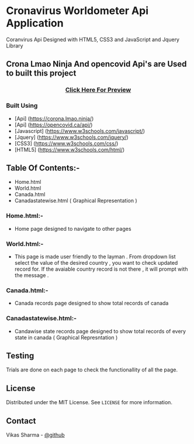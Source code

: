 # Cronavirus Worldometer Api Application

Coranvirus Api Designed with  HTML5, CSS3 and JavaScript and Jquery Library


## Crona Lmao Ninja And opencovid  Api's are Used to built this project 

<h3 align="center">
        <a href="https://vikasinder.github.io/CronaVirus-Worldometer/">Click Here For Preview</a>
</h3>
        
### Built Using

* [Api] (https://corona.lmao.ninja/)
* [Api] (https://opencovid.ca/api/)
* [Javascript] (https://www.w3schools.com/javascript/)
* [Jquery] (https://www.w3schools.com/jquery/)
* [CSS3] (https://www.w3schools.com/css/)
* [HTML5] (https://www.w3schools.com/html/)


## Table Of Contents:-

* Home.html
* World.html
* Canada.html
* Canadastatewise.html ( Graphical Representation )

### Home.html:-

* Home page designed to navigate to other pages

### World.html:-

* This page is made user friendly to the layman . From dropdown list select the value of the desired country , you want to check updated record for.
   If the avaiable country record is not there , it will prompt with the message .      

### Canada.html:-

* Canada records page designed to show total records of canada 

### Canadastatewise.html:-

* Candawise state records page designed to show total records of every state in canada ( Graphical Represntation )



## Testing

Trials are done on each page to check the functionallity of all the page.

  
<!-- LICENSE -->
## License

Distributed under the MIT License. See `LICENSE` for more information.

<!-- CONTACT -->
## Contact  

Vikas Sharma - [@github](https://github.com/vikasinder/)



